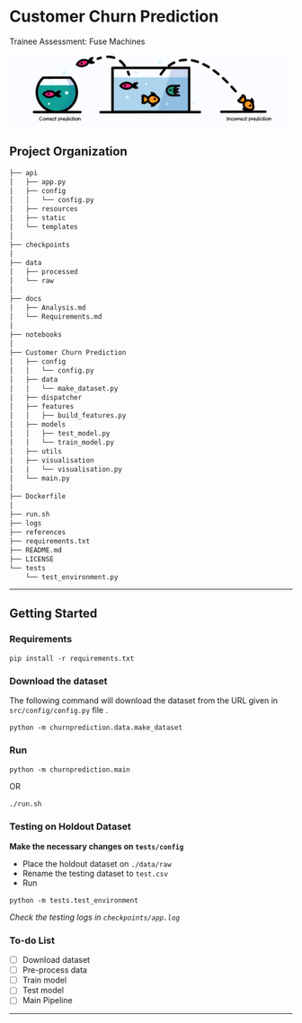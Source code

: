 Customer Churn Prediction
==============================

Trainee Assessment: Fuse Machines



<p align="center">
<img src="./references/banner.png"  />
</p>


Project Organization
------------
```
├── api
│   ├── app.py
│   ├── config
│   │   └── config.py
│   ├── resources
│   ├── static
│   └── templates
│  
├── checkpoints
│  
├── data
│   ├── processed
│   └── raw
│  
├── docs
│   ├── Analysis.md
│   └── Requirements.md
│  
├── notebooks
│ 
├── Customer Churn Prediction
│   ├── config
│   │   └── config.py
│   ├── data
│   │   └── make_dataset.py
│   ├── dispatcher
│   ├── features
│   │   ├── build_features.py
│   ├── models
│   │   ├── test_model.py
│   │   └── train_model.py
│   ├── utils
│   ├── visualisation
│   |   └── visualisation.py
│   └── main.py
│ 
├── Dockerfile
│ 
├── run.sh
├── logs
├── references
├── requirements.txt
├── README.md
├── LICENSE
└── tests
    └── test_environment.py
```
--------


## Getting Started

### Requirements

```
pip install -r requirements.txt
```

### Download the dataset

The following command will download the dataset from the URL given in `src/config/config.py` file .

```
python -m churnprediction.data.make_dataset
```

### Run

```
python -m churnprediction.main
```
OR

```
./run.sh
```

### Testing on Holdout Dataset

**Make the necessary changes on `tests/config`**

- Place the holdout dataset on `./data/raw`
- Rename the testing dataset to `test.csv`
- Run

```
python -m tests.test_environment
```

_Check the testing logs in `checkpoints/app.log`_

### To-do List

- [ ] Download dataset
- [ ] Pre-process data
- [ ] Train model
- [ ] Test model
- [ ] Main Pipeline

-------------------------------
